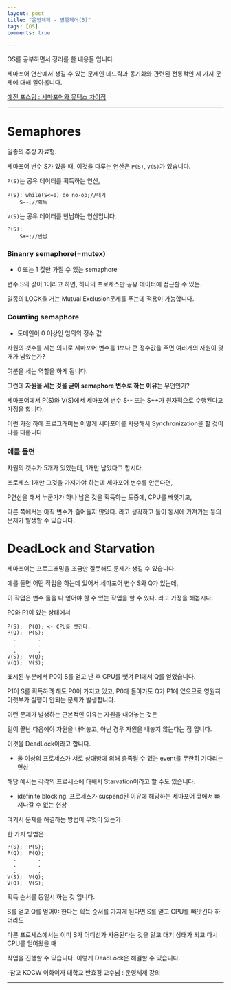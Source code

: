 ```yaml
---
layout: post
title: "운영체제 - 병행제어(5)"
tags: [OS]
comments: true

---
```


OS를 공부하면서 정리를 한 내용들 입니다.<br>

세마포어 연산에서 생길 수 있는 문제인 데드락과 동기화와 관련된 전통적인 세 가지 문제에 대해 알아봅니다.

<a href=https://junghyun100.github.io/Semaphore&Mutex/>예전 포스팅 : 세마포어와 뮤텍스 차이점</a>

---

# Semaphores

일종의 추상 자료형.

세마포어 변수 S가 있을 때, 이것을 다루는 연산은 `P(S)`, `V(S)`가 있습니다.

`P(S)`는 공유 데이터를 획득하는 연산,

```
P(S): while(S<=0) do no-op;//대기
	S--;//획득
```

`V(S)`는 공유 데이터를 반납하는 연산입니다.

```
P(S):    
	S++;//반납
```

### Binanry semaphore(=mutex)

* 0 또는 1 값만 가질 수 있는 semaphore

변수 S의 값이 1이라고 하면, 하나의 프로세스만 공유 데이터에 접근할 수 있는.

일종의 LOCK을 거는 Mutual Exclusion문제를 푸는데 적용이 가능합니다.

### Counting semaphore

* 도메인이 0 이상인 임의의 정수 값

자원의 갯수를 세는 의미로 세마포어 변수를 1보다 큰 정수값을 주면 여러개의 자원이 몇개가 남았는가?

여분을 세는 역할을 하게 됩니다.

그런데 <strong>자원을 세는 것을 굳이 semaphore 변수로 하는 이유</strong>는 무언인가?

세마포어에서 P(S)와 V(S)에서 세마포어 변수 S-- 또는 S++가 원자적으로 수행된다고 가정을 합니다.

이런 가정 하에 프로그래머는 어떻게 세마포어를 사용해서 Synchronization을 할 것이냐를 다룹니다.

### 예를 들면

자원의 갯수가 5개가 있었는데, 1개만 남았다고 합시다.

프로세스 1개만 그것을 가져가야 하는데 세마포어 변수를 안쓴다면,

P연산을 해서 누군가가 하나 남은 것을 획득하는 도중에, CPU를 빼앗기고,

다른 쪽에서는 아직 변수가 줄어들지 않았다. 라고 생각하고 둘이 동시에 가져가는 등의 문제가 발생할 수 있습니다.

# DeadLock and Starvation

세마포어는 프로그래밍을 조금만 잘못해도 문제가 생길 수 있습니다.

예를 들면 어떤 작업을 하는데 있어서 세마포어 변수 S와 Q가 있는데,

이 작업은 변수 둘을 다 얻어야 할 수 있는 작업을 할 수 있다. 라고 가정을 해봅시다.

P0와 P1이 있는 상태에서
```
P(S);  P(Q); <- CPU를 뺏긴다.
P(Q);  P(S);
  .       . 
  .       .
  .       .
V(S);  V(Q);
V(Q);  V(S);

```

표시된 부분에서 P0이 S를 얻고 난 후 CPU를 뺏겨 P1에서 Q를 얻었습니다.

P1이 S를 획득하려 해도 P0이 가지고 있고, P0에 돌아가도 Q가 P1에 있으므로 영원히 아랫부가 실행이 안되는 문제가 발생합니다.

이런 문제가 발생하는 근본적인 이유는 자원을 내어놓는 것은 

일이 끝난 다음에야 자원을 내어놓고, 아닌 경우 자원을 내놓지 않는다는 점 입니다.

이것을 DeadLock이라고 합니다.

* 둘 이상의 프로세스가 서로 상대방에 의해 충족될 수 있는 event를 무한히 기다리는 현상

해당 예시는 각각의 프로세스에 대해서 Starvation이라고 할 수도 있습니다.

* idefinite blocking. 프로세스가 suspend된 이유에 해당하는 세마포어 큐에서 빠져나갈 수 없는 현상


여기서 문제를 해결하는 방법이 무엇이 있는가.

한 가지 방법은

```
P(S);  P(S);
P(Q);  P(Q);
  .       . 
  .       .
  .       .
V(S);  V(Q);
V(Q);  V(S);

```

획득 순서를 동일시 하는 것 입니다.

S를 얻고 Q를 얻어야 한다는 획득 순서를 가지게 된다면 S를 얻고 CPU를 빼앗긴다 하더라도

다른 프로세스에서는 이미 S가 어디선가 사용된다는 것을 알고 대기 상태가 되고 다시 CPU를 얻어왔을 때

작업을 진행할 수 있습니다. 이렇게 DeadLock은 해결할 수 있습니다.


-참고 KOCW 이화여자 대학교 반효경 교수님 : 운영체제 강의

---
